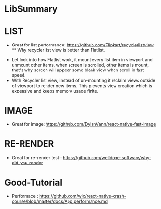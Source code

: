 # LibSummary

# LIST
  - Great for list performance: https://github.com/Flipkart/recyclerlistview
  ** Why recycler list view is better than Flatlist. 
  * Let look into how Flatlist work, it mount every list item in viewport and unmount other items, when screen is scrolled, other items is mount, that's why screen will appear some blank view when scroll in fast speed. 
  * With Recycler list view, instead of un-mounting it reclaim views outside of viewport to render new items. This prevents view creation which is expensive and keeps memory usage finite.

# IMAGE
  - Great for image: https://github.com/DylanVann/react-native-fast-image

# RE-RENDER
- Great for re-render test : https://github.com/welldone-software/why-did-you-render

# Good-Tutorial
- Performace : https://github.com/wix/react-native-crash-course/blob/master/docs/App.performance.md
